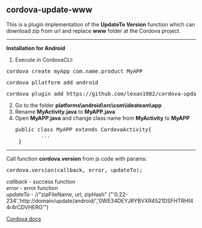 <!--
#
# Licensed to the Apache Software Foundation (ASF) under one
# or more contributor license agreements.  See the NOTICE file
# distributed with this work for additional information
# regarding copyright ownership.  The ASF licenses this file
# to you under the Apache License, Version 2.0 (the
# "License"); you may not use this file except in compliance
# with the License.  You may obtain a copy of the License at
#
# http://www.apache.org/licenses/LICENSE-2.0
#
# Unless required by applicable law or agreed to in writing,
# software distributed under the License is distributed on an
# "AS IS" BASIS, WITHOUT WARRANTIES OR CONDITIONS OF ANY
#  KIND, either express or implied.  See the License for the
# specific language governing permissions and limitations
# under the License.
#
-->

cordova-update-www
------------------------

This is a plugin implementation of the <b>UpdateTo Version</b> function which can download zip from url and replace <b>www</b> folder at the Cordova project.

------------------------
<b>Installation for Android</b> 

1. Execute in CordovaCLI:
  <pre>cordova create myApp com.name.product MyAPP</pre>
  <pre>cordova pllatform add android </pre>
  <pre>cordova plugin add https://github.com/lexan1982/cordova-update-www</pre>
2. Go to the folder <b>platforms\android\src\com\ideateam\app</b>
3. Rename <b>MyActivity.java</b> to <b>MyAPP.java</b>
4. Open <b>MyAPP.java</b> and change class name from <b>MyActivity</b> to <b>MyAPP</b>
   <pre>public class MyAPP extends CordovaActivity{
           ...
    } </pre>
  
  
----------------------
Call function <b>cordova.version</b> from js code with params:

  <pre>cordova.version(callback, error, updateTo);</pre>
  
  <i>callback</i> - success function<br/>
  <i>error</i> - error function<br/>
  <i>updateTo</i> - //"zipFileName, url, zipHash" ("'0.22-234','http://domain/update/android/','0WE34DEYJRYBVXR4521DSFHTRHf44r4rCDVHERG'")
 	      
  
  <a href="http://cordova.apache.org/docs/en/3.5.0/guide_hybrid_plugins_index.md.html#Plugin%20Development%20Guide">Cordova docs</a>
